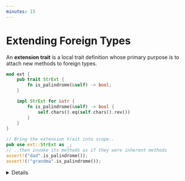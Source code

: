 ```yaml
---
minutes: 15
---
```


# Extending Foreign Types

An **extension trait** is a local trait definition whose primary purpose is to
attach new methods to foreign types.

```rust
mod ext {
    pub trait StrExt {
        fn is_palindrome(&self) -> bool;
    }

    impl StrExt for &str {
        fn is_palindrome(&self) -> bool {
            self.chars().eq(self.chars().rev())
        }
    }
}

// Bring the extension trait into scope..
pub use ext::StrExt as _;
// ..then invoke its methods as if they were inherent methods
assert!("dad".is_palindrome());
assert!(!"grandma".is_palindrome());
```

<details>

- The `Ext` suffix is conventionally attached to the name of extension traits.

  It communicates that the trait is primarily used for extension purposes, and
  it is therefore not intended to be implemented outside the crate that defines
  it.

  Refer to the ["Extension Trait" RFC][1] as the authoritative source for naming
  conventions.

- The trait implementation for the chosen foreign type must belong to the same
  crate where the trait is defined, otherwise you'll be blocked by Rust's
  [_orphan rule_][2].

- The extension trait must be in scope when its methods are invoked.

  Comment out the `use` statement in the example to show the compiler error
  that's emitted if you try to invoke an extension method without having the
  corresponding extension trait in scope.

- The `as _` syntax reduces the likelihood of naming conflicts when multiple
  traits are imported. It is conventionally used when importing extension
  traits.

- Some students may be wondering: does the extension trait pattern provide
  enough value to justify the additional boilerplate? Wouldn't a free function
  be enough?

  Show how the same example could be implemented using an `is_palindrome` free
  function, with a single `&str` input parameter:

  ```rust
  fn is_palindrome(s: &str) -> bool {
      s.chars().eq(s.chars().rev())
  }
  ```

  A bespoke extension trait might be an overkill if you want to add a single
  method to a foreign type. Both a free function and an extension trait will
  require an additional import, and the familiarity of the method calling syntax
  may not be enough to justify the boilerplate of a trait definition.

  Nonetheless, extension methods can be **easier to discover** than free
  functions. In particular, language servers (e.g. `rust-analyzer`) will suggest
  extension methods if you type `.` after an instance of the foreign type.

</details>

[1]: https://rust-lang.github.io/rfcs/0445-extension-trait-rfc.html
[2]: https://github.com/rust-lang/rfcs/blob/master/text/2451-re-rebalancing-coherence.md#what-is-coherence-and-why-do-we-care
